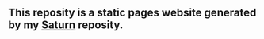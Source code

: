 ## This reposity is a **static pages website** generated by my [Saturn](https://github.com/courage007/Saturn) reposity. 
